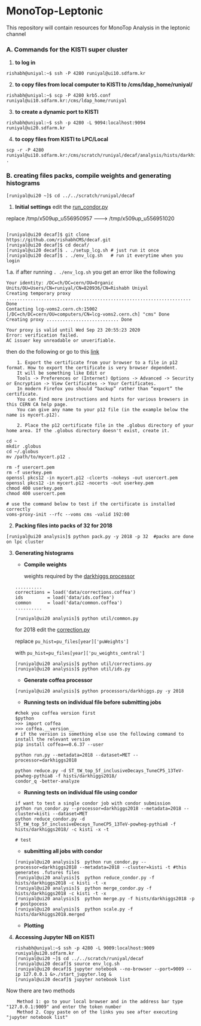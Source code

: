 # MonoTop-Leptonic
This repository will contain resources for MonoTop Analysis in the leptonic channel

### A. Commands for the KISTI super cluster

1. **to log in**

````console
rishabh@uniyal:~$ ssh -P 4280 runiyal@ui10.sdfarm.kr
````

2. **to copy files from local computer to KISTI to /cms/ldap_home/runiyal/**

````console
rishabh@uniyal:~$ scp -P 4280 krb5.conf runiyal@ui10.sdfarm.kr:/cms/ldap_home/runiyal
````

3. **to create a dynamic port to KISTI**

````console
rishabh@uniyal:~$ ssh -p 4280 -L 9094:localhost:9094  runiyal@ui20.sdfarm.kr
````
4. **to copy files from KISTI to LPC/Local**

````console
scp -r -P 4280 runiyal@ui10.sdfarm.kr:/cms/scratch/runiyal/decaf/analysis/hists/darkhiggs2018 .
````

### B. creating files packs, compile weights and generating histograms 

````console
[runiyal@ui20 ~]$ cd ../../scratch/runiyal/decaf 
````
1. **Initial settings**
edit the [run_condor.py](https://github.com/rishabhCMS/decaf/blob/master/analysis/run_condor.py#L45)

replace /tmp/x509up_u556950957 --->  /tmp/x509up_u556951020
````console

[runiyal@ui20 decaf]$ git clone https://github.com/rishabhCMS/decaf.git
[runiyal@ui20 decaf]$ cd decaf/
[runiyal@ui20 decaf]$ . ./setup_lcg.sh # just run it once
[runiyal@ui20 decaf]$ . ./env_lcg.sh   # run it everytime when you login

````
1.a. if after running `. ./env_lcg.sh` you get an error like the following

````console
Your identity: /DC=ch/DC=cern/OU=Organic Units/OU=Users/CN=runiyal/CN=820936/CN=Rishabh Uniyal
Creating temporary proxy ..................................................................... Done
Contacting lcg-voms2.cern.ch:15002 [/DC=ch/DC=cern/OU=computers/CN=lcg-voms2.cern.ch] "cms" Done
Creating proxy ........................... Done

Your proxy is valid until Wed Sep 23 20:55:23 2020
Error: verification failed.
AC issuer key unreadable or unverifiable.
````
then do the following or go to this [link](https://twiki.cern.ch/twiki/bin/view/CMSPublic/WorkBookStartingGrid#ObtainingCert)

        1. Export the certificate from your browser to a file in p12 format. How to export the certificate is very browser dependent. 
        It will be something like Edit or 
        Tools -> Preferences or (Internet) Options -> Advanced -> Security or Encryption -> View Certificates -> Your Certificates. 
        In modern Firefox you should “backup” rather than “export” the certificate. 
        You can find more instructions and hints for various browsers in this CERN CA help page. 
        You can give any name to your p12 file (in the example below the name is mycert.p12).
        
        2. Place the p12 certificate file in the .globus directory of your home area. If the .globus directory doesn't exist, create it. 

````console
cd ~
mkdir .globus
cd ~/.globus
mv /path/to/mycert.p12 .

rm -f usercert.pem
rm -f userkey.pem
openssl pkcs12 -in mycert.p12 -clcerts -nokeys -out usercert.pem
openssl pkcs12 -in mycert.p12 -nocerts -out userkey.pem
chmod 400 userkey.pem
chmod 400 usercert.pem

# use the command below to test if the certificate is installed correctly
voms-proxy-init --rfc --voms cms -valid 192:00
````
2. **Packing files into packs of 32 for 2018**

````console
[runiyal@ui20 analysis]$ python pack.py -y 2018 -p 32  #packs are done on lpc cluster 
````

3. **Generating histograms**

    - **Compile weights**
    
      weights required by the [darkhiggs processor](https://github.com/rishabhCMS/decaf/blob/master/analysis/processors/darkhiggs.py#L1632)
    
    ```
    ..........
    corrections = load('data/corrections.coffea')
    ids         = load('data/ids.coffea')
    common      = load('data/common.coffea')
    ..........
    ```

      ````console
      [runiyal@ui20 analysis]$ python util/common.py 
      ````
      for 2018 edit the [correction.py](https://github.com/rishabhCMS/decaf/blob/master/analysis/util/corrections.py#L21)
      
      replace ```pu_hist=pu_files[year]['puWeights']```

      with    ```pu_hist=pu_files[year]['pu_weights_central']```
      
      ````console
      [runiyal@ui20 analysis]$ python util/corrections.py
      [runiyal@ui20 analysis]$ python util/ids.py
      ````
      
     - **Generate coffea processor**
     
     ````console
     [runiyal@ui20 analysis]$ python processors/darkhiggs.py -y 2018
     ````
     
     - **Running tests on individual file before submitting jobs**
     ````console
     #chek you coffea version first
     $python
     >>> import coffea
     >>> coffea.__version__
     # if the version is something else use the following command to install the relevant version
     pip install coffea==0.6.37 --user
     
     python run.py --metadata=2018 --dataset=MET --processor=darkhiggs2018
     
     python reduce.py -d ST_tW_top_5f_inclusiveDecays_TuneCP5_13TeV-powheg-pythia8 -f hists/darkhiggs2018/
     condor_q -better-analyze
     ````
     - **Running tests on individual file using condor**
     ````console
     if want to test a single condor job with condor submission
     python run_condor.py --processor=darkhiggs2018 --metadata=2018 --cluster=kisti --dataset=MET
     python reduce_condor.py -d ST_tW_top_5f_inclusiveDecays_TuneCP5_13TeV-powheg-pythia8 -f hists/darkhiggs2018/ -c kisti -x -t

     # test 
     ````
     
     - **submitting all jobs with condor**
     ````console
     [runiyal@ui20 analysis]$  python run_condor.py --processor=darkhiggs2018 --metadata=2018 --cluster=kisti -t #this generates .futures files
     [runiyal@ui20 analysis]$  python reduce_condor.py -f hists/darkhiggs2018 -c kisti -t -x
     [runiyal@ui20 analysis]$  python merge_condor.py -f hists/darkhiggs2018 -c kisti -t -x
     [runiyal@ui20 analysis]$  python merge.py -f hists/darkhiggs2018 -p # postpocess
     [runiyal@ui20 analysis]$  python scale.py -f hists/darkhiggs2018.merged 
     ````
     
     - **Plotting**
      
4. **Accessing Jupyter NB on KISTI**

    ````console
    rishabh@uniyal:~$ ssh -p 4280 -L 9009:localhost:9009 runiyal@ui20.sdfarm.kr                            
    [runiyal@ui20 ~]$ cd ../../scratch/runiyal/decaf
    [runiyal@ui20 decaf]$ source env_lcg.sh
    [runiyal@ui20 decaf]$ jupyter notebook --no-browser --port=9009 --ip 127.0.0.1 &>./start_jupyter.log &
    [runiyal@ui20 decaf]$ jupyter notebook list
    ````

Now there are two methods

        Method 1: go to your local browser and in the address bar type "127.0.0.1:9009" and enter the token number 
        Method 2. Copy paste on of the links you see after executing "jupyter notebook list"
